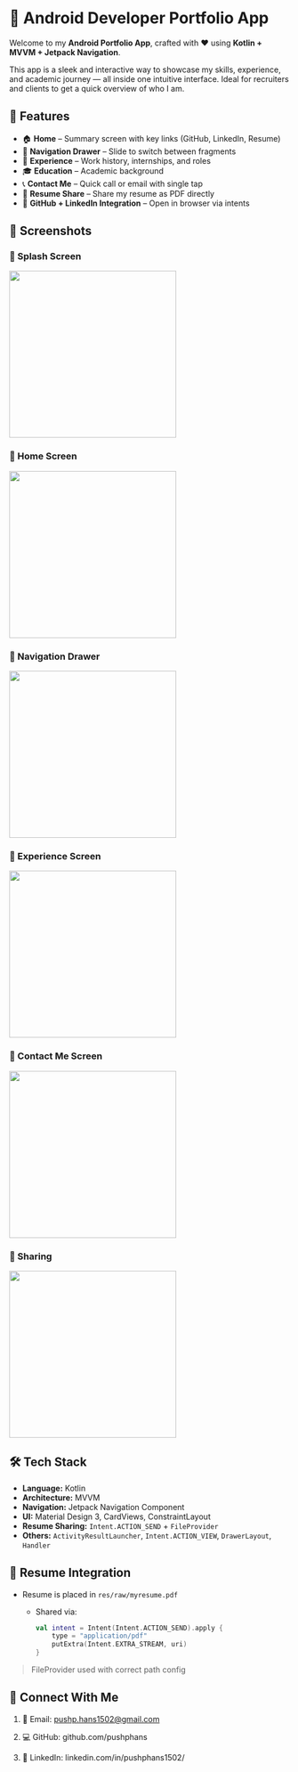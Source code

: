 # 📱 Android Developer Portfolio App

Welcome to my **Android Portfolio App**, crafted with ❤️ using **Kotlin + MVVM + Jetpack Navigation**.

This app is a sleek and interactive way to showcase my skills, experience, and academic journey — all inside one intuitive interface. Ideal for recruiters and clients to get a quick overview of who I am.


## 🚀 Features

- 🏠 **Home** – Summary screen with key links (GitHub, LinkedIn, Resume)
- 📂 **Navigation Drawer** – Slide to switch between fragments
- 💼 **Experience** – Work history, internships, and roles
- 🎓 **Education** – Academic background
- 📞 **Contact Me** – Quick call or email with single tap
- 📄 **Resume Share** – Share my resume as PDF directly
- 🔗 **GitHub + LinkedIn Integration** – Open in browser via intents



## 📸 Screenshots
### 🔸 Splash Screen
<img src="screenshots/splashscreen.jpg" width="300" alt=""/> 

<br>

### 🔸 Home Screen 
<img src="screenshots/home.jpg" width="300" alt=""/>

<br>

### 🔸 Navigation Drawer
<img src="screenshots/drawer.jpg" width="300" alt=""/>

<br>

### 🔸 Experience Screen
<img src="screenshots/experience.jpg" width="300" alt=""/>

<br>

### 🔸 Contact Me Screen
<img src="screenshots/contact.jpg" width="300" alt=""/>

<br>

### 🔸 Sharing
<img src="screenshots/share.jpg" width="300" alt=""/> 

<br>


## 🛠️ Tech Stack

- **Language:** Kotlin
- **Architecture:** MVVM
- **Navigation:** Jetpack Navigation Component
- **UI:** Material Design 3, CardViews, ConstraintLayout
- **Resume Sharing:** `Intent.ACTION_SEND` + `FileProvider`
- **Others:** `ActivityResultLauncher`, `Intent.ACTION_VIEW`, `DrawerLayout`, `Handler`


## 📎 Resume Integration

- Resume is placed in `res/raw/myresume.pdf`
  - Shared via:

      ```kotlin  
      val intent = Intent(Intent.ACTION_SEND).apply {
          type = "application/pdf"
          putExtra(Intent.EXTRA_STREAM, uri)
      }

> FileProvider used with correct path config

## 🔗 Connect With Me
1. 📧 Email: pushp.hans1502@gmail.com

2. 💻 GitHub: github.com/pushphans

3. 💼 LinkedIn: linkedin.com/in/pushphans1502/
